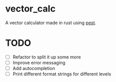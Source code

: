 # vector_calc
A vector calculator made in rust using [pest](https://pest.rs).


# TODO
 - [ ] Refactor to split it up some more
 - [ ] Improve error messaging
 - [ ] Add autocompletion
 - [ ] Print different format strings for different levels
